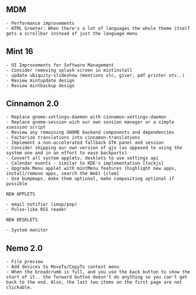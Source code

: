 MDM
---
    
    - Performance improvements
    - HTML Greeter: When there's a lot of languages the whole theme itself gets a scrollbar instead of just the language menu
    
Mint 16
-------

    - UI Improvements for Software Management
    - Consider removing splash screen in mintinstall
    - update ubiquity-slideshow (mentions vlc, giver, pdf printer etc..)
    - Review mintupdate design
    - Review mintbackup design

Cinnamon 2.0
------------

    - Replace gnome-settings-daemon with cinnamon-settings-daemon
    - Replace gnome-session wich our own session manager or a simple xsession script
    - Review any remaining GNOME backend components and dependencies
    - Factorize translations into cinnamon-translations
    - Implement a non-accelerated fallback GTK panel and session
    - Consider shipping our own version of gjs (as opposed to using the system one and in an effort to ease backports)    
    - Convert all system applets, desklets to use settings api
    - Calendar events - similar to KDE's implementation [lockjs] 
    - Upgrade Menu applet with mintMenu features (highlight new apps, install/remove apps, search the Web) [clem]
    - Use bumpmaps, make them optional, make compositing optional if possible
    
    NEW APPLETS
    
    - email notifier (imap/pop)
    - Pulse-like RSS reader
    
    NEW DESKLETS
    
    - System monitor

Nemo 2.0
--------

    - File preview
    - Add devices to MoveTo/CopyTo context menu
    - When the breadcrumb is full, and you use the back button to show the start of it.. the forward button doesn't do anything so you can't get back to the end. Also, the last two items on the first page are not clickable.
